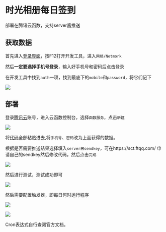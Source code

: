 # 时光相册每日签到

部署在腾讯云函数，支持server酱推送

## 获取数据

首先进入[登录界面](https://web.everphoto.cn/#signin)，按F12打开开发工具，进入`网络/Netmork`

然后**一定要选择手机号登录**，输入好手机号和密码后点击登录

在开发工具中找到`auth`一项，找到最底下的`mobile`和`password`，将它们记下

![](https://cdn.jsdelivr.net/gh/CAB233/Image@main/xxx.189y8xwv2940.png)

## 部署

登录[腾讯云](https://console.cloud.tencent.com/scf/)账号，进入云函数控制台，选择`函数服务`，点击`新建`

![](https://cdn.jsdelivr.net/gh/CAB233/Image@main/xxx.5bjqud28htk0.png)

将[代码](https://hub.fastgit.org/CAB233/everphoto_checkin/blob/main/index.py)全部粘贴进去,将`手机号`、`密码`改为上面获得的数据。

根据是否需要推送结果选择填入`server酱sendkey`，可在https://sct.ftqq.com/ 申请自己的sendkey然后修改代码，然后点击`完成`

![](https://cdn.jsdelivr.net/gh/CAB233/Image@main/xxx.150abrp7isyk.png)

然后进行测试，测试成功即可

![](https://cdn.jsdelivr.net/gh/CAB233/Image@main/xxx.538pkro32os0.png)

然后需要配置触发器，即每日何时运行程序

![](https://cdn.jsdelivr.net/gh/CAB233/Image@main/xxx.4ldu7bql1bw0.png)

![](https://cdn.jsdelivr.net/gh/CAB233/Image@main/xxx.1q994sznmslc.png)

Cron表达式自行查阅官方文档。
